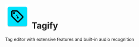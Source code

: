 # <img src="app/src/main/res/mipmap-xxxhdpi/ic_launcher.png" width="80" height="80"> Tagify

Tag editor with extensive features and built-in audio recognition

